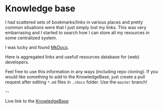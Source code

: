 # Knowledge base

I had scattered sets of bookmarks/links in various places and pretty common situations were that I just simply lost my links. This was very embarrasing and I started to search how I can store all my resources in some centralized system.

I was lucky and found [MkDocs](https://www.mkdocs.org/).

Here is aggregated links and usefull resources database for (web) developers.

Feel free to use this information in any ways (including repo cloning). If you would like something to add to the KnowledgeBase, just create a pull request after editing `*.md` files in `./docs` folder. Use the `master` branch!

--

Live link to the [KnowledgeBase](https://dainiuxt.github.io/kb/)
